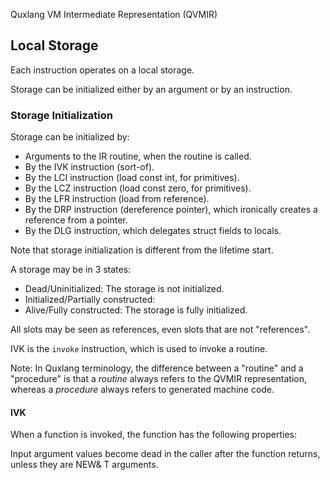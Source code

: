 Quxlang VM Intermediate Representation (QVMIR)

## Local Storage

Each instruction operates on a local storage.

Storage can be initialized either by an argument or by an instruction.

### Storage Initialization

Storage can be initialized by:

* Arguments to the IR routine, when the routine is called.
* By the IVK instruction (sort-of).
* By the LCI instruction (load const int, for primitives).
* By the LCZ instruction (load const zero, for primitives).
* By the LFR instruction (load from reference).
* By the DRP instruction (dereference pointer), which ironically creates a reference from a pointer.
* By the DLG instruction, which delegates struct fields to locals.

Note that storage initialization is different from the lifetime start.

A storage may be in 3 states:

* Dead/Uninitialized: The storage is not initialized.
* Initialized/Partially constructed:
* Alive/Fully constructed: The storage is fully initialized.

All slots may be seen as references, even slots that are not "references".

IVK is the `invoke` instruction, which is used to invoke a routine.

Note: In Quxlang terminology, the difference between a "routine" and a "procedure" is that a *routine* always refers to the QVMIR representation, whereas a *procedure* always refers to generated machine code.

#### IVK

When a function is invoked, the function has the following properties:

Input argument values become dead in the caller after the function returns,
unless they are NEW& T arguments.



